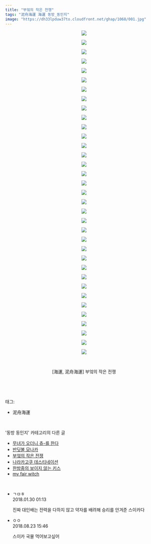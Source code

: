```yaml
---
title: "부엌의 작은 전쟁"
tags: "泥舟海運 海運 동방_동인지"
image: "https://dh33lpduw37to.cloudfront.net/ghap/1068/001.jpg"
---
```

<div class="article">
<p style="text-align: center; clear: none; float: none;"><img src="{{ site.imgserver2 }}/ghap/1068/001.jpg"/></p>
<p style="text-align: center; clear: none; float: none;"><img src="{{ site.imgserver2 }}/ghap/1068/002.jpg"/></p>
<p style="text-align: center; clear: none; float: none;"><img src="{{ site.imgserver2 }}/ghap/1068/003.jpg"/></p>
<p style="text-align: center; clear: none; float: none;"><img src="{{ site.imgserver2 }}/ghap/1068/004.jpg"/></p>
<p style="text-align: center; clear: none; float: none;"><img src="{{ site.imgserver2 }}/ghap/1068/005.jpg"/></p>
<p style="text-align: center; clear: none; float: none;"><img src="{{ site.imgserver2 }}/ghap/1068/006.jpg"/></p>
<p style="text-align: center; clear: none; float: none;"><img src="{{ site.imgserver2 }}/ghap/1068/007.jpg"/></p>
<p style="text-align: center; clear: none; float: none;"><img src="{{ site.imgserver2 }}/ghap/1068/008.jpg"/></p>
<p style="text-align: center; clear: none; float: none;"><img src="{{ site.imgserver2 }}/ghap/1068/009.jpg"/></p>
<p style="text-align: center; clear: none; float: none;"><img src="{{ site.imgserver2 }}/ghap/1068/010.jpg"/></p>
<p style="text-align: center; clear: none; float: none;"><img src="{{ site.imgserver2 }}/ghap/1068/011.jpg"/></p>
<p style="text-align: center; clear: none; float: none;"><img src="{{ site.imgserver2 }}/ghap/1068/012.jpg"/></p>
<p style="text-align: center; clear: none; float: none;"><img src="{{ site.imgserver2 }}/ghap/1068/013.jpg"/></p>
<p style="text-align: center; clear: none; float: none;"><img src="{{ site.imgserver2 }}/ghap/1068/014.jpg"/></p>
<p style="text-align: center; clear: none; float: none;"><img src="{{ site.imgserver2 }}/ghap/1068/015.jpg"/></p>
<p style="text-align: center; clear: none; float: none;"><img src="{{ site.imgserver2 }}/ghap/1068/016.jpg"/></p>
<p style="text-align: center; clear: none; float: none;"><img src="{{ site.imgserver2 }}/ghap/1068/017.jpg"/></p>
<p style="text-align: center; clear: none; float: none;"><img src="{{ site.imgserver2 }}/ghap/1068/018.jpg"/></p>
<p style="text-align: center; clear: none; float: none;"><img src="{{ site.imgserver2 }}/ghap/1068/019.jpg"/></p>
<p style="text-align: center; clear: none; float: none;"><img src="{{ site.imgserver2 }}/ghap/1068/020.jpg"/></p>
<p style="text-align: center; clear: none; float: none;"><img src="{{ site.imgserver2 }}/ghap/1068/021.jpg"/></p>
<p style="text-align: center; clear: none; float: none;"><img src="{{ site.imgserver2 }}/ghap/1068/022.jpg"/></p>
<p style="text-align: center; clear: none; float: none;"><img src="{{ site.imgserver2 }}/ghap/1068/023.jpg"/></p>
<p style="text-align: center; clear: none; float: none;"><img src="{{ site.imgserver2 }}/ghap/1068/024.jpg"/></p>
<p style="text-align: center; clear: none; float: none;"><img src="{{ site.imgserver2 }}/ghap/1068/025.jpg"/></p>
<p style="text-align: center; clear: none; float: none;"><img src="{{ site.imgserver2 }}/ghap/1068/026.jpg"/></p>
<p style="text-align: center; clear: none; float: none;"><img src="{{ site.imgserver2 }}/ghap/1068/027.jpg"/></p>
<p style="text-align: center; clear: none; float: none;"><img src="{{ site.imgserver2 }}/ghap/1068/028.jpg"/></p>
<p style="text-align: center; clear: none; float: none;"><img src="{{ site.imgserver2 }}/ghap/1068/029.jpg"/></p>
<p style="text-align: center; clear: none; float: none;"><img src="{{ site.imgserver2 }}/ghap/1068/030.jpg"/></p>
<p style="text-align: center; clear: none; float: none;"><img src="{{ site.imgserver2 }}/ghap/1068/031.jpg"/></p>
<p style="text-align: center; clear: none; float: none;"><img src="{{ site.imgserver2 }}/ghap/1068/032.jpg"/></p>
<p style="text-align: center; clear: none; float: none;"><img src="{{ site.imgserver2 }}/ghap/1068/033.jpg"/></p>
<p style="text-align: center; clear: none; float: none;"><img src="{{ site.imgserver2 }}/ghap/1068/034.jpg"/></p>
<p style="text-align: center; clear: none; float: none;"><img src="{{ site.imgserver2 }}/ghap/1068/035.jpg"/></p>
<p style="text-align: center; clear: none; float: none;"><br/></p>
<p style="text-align: center; clear: none; float: none;">[海運, 泥舟海運] 부엌의 작은 전쟁</p>
<p><br/></p>
</div><br/>
<div class="tagTrail">
<p>태그: </p>
<ul>
<li>泥舟海運</li>
</ul>
</div><br/>
<div class="another">
<p>'동방 동인지' 카테고리의 다른 글</p>
<ul>
<li><a href="/ghap_1070">무녀가 오더니 츄-를 한다</a></li>
<li><a href="/ghap_1069">반딧불 모나카</a></li>
<li><a href="/ghap_1068">부엌의 작은 전쟁</a></li>
<li><a href="/ghap_1066">나라카고쿠 데스티네이션</a></li>
<li><a href="/ghap_1065">한밤중의 보이지 않는 키스</a></li>
<li><a href="/ghap_1064">my fair witch</a></li>
</ul>
</div><br/>
<div class="cb_module cb_fluid">
<div class="cb_wrt cb_profile">
<div class="comment">
<ul>
<li class="cb_thumb_off" id="comment15186737">
<div class="cb_comment_area">
<div class="cb_info_area">
<div class="cb_section">
<span class="cb_nick_name">ㄱㅁㅎ</span>
</div>
<div class="cb_section">
<span class="cb_date">2018.01.30 01:13 </span>
</div>
</div>
<div class="cb_dsc_comment">
<p class="cb_dsc">
											진짜 대인배는 전력을 다하지 않고 약자를 배려해 승리를 안겨준 스이카다
										</p>
</div>
</div></li>
<li class="cb_thumb_off" id="comment15315613">
<div class="cb_comment_area">
<div class="cb_info_area">
<div class="cb_section">
<span class="cb_nick_name">ㅇㅇ</span>
</div>
<div class="cb_section">
<span class="cb_date">2018.08.23 15:46 </span>
</div>
</div>
<div class="cb_dsc_comment">
<p class="cb_dsc">
											스이카 국물 먹어보고싶어
										</p>
</div>
</div></li>
</ul>
</div>
</div><!-- commentList close -->
</div><br/>
